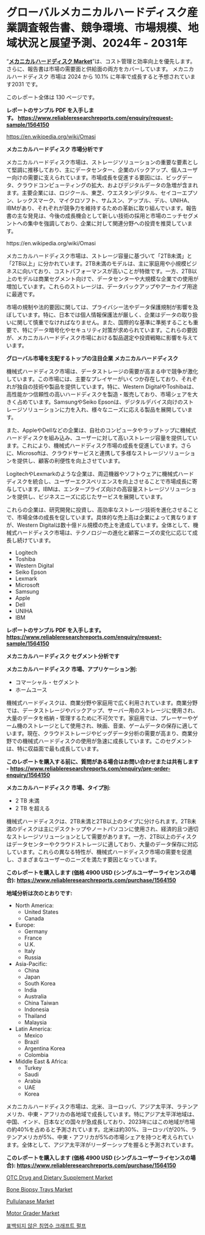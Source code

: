 <p><h1>グローバルメカニカルハードディスク産業調査報告書、競争環境、市場規模、地域状況と展望予測、2024年 - 2031年</h1></p><p>&ldquo;<strong><a href="https://www.reliableresearchreports.com/mechanical-hard-disk-r1564150">メカニカルハードディスク Market</a></strong>&rdquo;は、コスト管理と効率向上を優先します。 さらに、報告書は市場の需要面と供給面の両方をカバーしています。 メカニカルハードディスク 市場は 2024 から 10.1% に年率で成長すると予想されています2031 です。</p>
<p>このレポート全体は 130 ページです。</p>
<p><strong>レポートのサンプル PDF を入手します。&nbsp;<a href="https://www.reliableresearchreports.com/enquiry/request-sample/1564150">https://www.reliableresearchreports.com/enquiry/request-sample/1564150</a></strong></p>
<p><a href="https://en.wikipedia.org/wiki/Omasi">https://en.wikipedia.org/wiki/Omasi</a></p>
<p><strong>メカニカルハードディスク 市場分析です</strong></p>
<p><p>メカニカルハードディスク市場は、ストレージソリューションの重要な要素として堅調に推移しており、主にデータセンター、企業のバックアップ、個人ユーザー向けの需要に支えられています。市場成長を促進する要因には、ビッグデータ、クラウドコンピューティングの拡大、およびデジタルデータの急増が含まれます。主要企業には、ロジクール、東芝、ウエスタンデジタル、セイコーエプソン、レックスマーク、マイクロソフト、サムスン、アップル、デル、UNIHA、IBMがあり、それぞれが競争力を維持するための革新に取り組んでいます。報告書の主な発見は、今後の成長機会として新しい技術の採用と市場のニッチセグメントへの集中を強調しており、企業に対して関連分野への投資を推奨しています。</p></p>
<p>https://en.wikipedia.org/wiki/Omasi</p>
<p><p>メカニカルハードディスク市場は、ストレージ容量に基づいて「2TB未満」と「2TB以上」に分かれています。2TB未満のモデルは、主に家庭用や小規模ビジネスに向いており、コストパフォーマンスが高いことが特徴です。一方、2TB以上のモデルは商業セグメント向けで、データセンターや大規模な企業での使用が増加しています。これらのストレージは、データバックアップやアーカイブ用途に最適です。</p><p>市場の規制や法的要因に関しては、プライバシー法やデータ保護規制が影響を及ぼしています。特に、日本では個人情報保護法が厳しく、企業はデータの取り扱いに関して慎重でなければなりません。また、国際的な基準に準拠することも重要で、特にデータ暗号化やセキュリティ対策が求められています。これらの要因が、メカニカルハードディスク市場における製品選定や投資戦略に影響を与えています。</p></p>
<p><strong>グローバル市場を支配するトップの注目企業 メカニカルハードディスク</strong></p>
<p><p>機械式ハードディスク市場は、データストレージの需要が高まる中で競争が激化しています。この市場には、主要なプレイヤーがいくつか存在しており、それぞれが独自の技術や製品を提供しています。特に、Western DigitalやToshibaは、高性能かつ信頼性の高いハードディスクを製造・販売しており、市場シェアを大きく占めています。SamsungやSeiko Epsonは、デジタルデバイス向けのストレージソリューションに力を入れ、様々なニーズに応える製品を展開しています。</p><p>また、AppleやDellなどの企業は、自社のコンピュータやラップトップに機械式ハードディスクを組み込み、ユーザーに対して高いストレージ容量を提供しています。これにより、機械式ハードディスク市場の成長を促進しています。さらに、Microsoftは、クラウドサービスと連携して多様なストレージソリューションを提供し、顧客の利便性を向上させています。</p><p>LogitechやLexmarkのような企業は、周辺機器やソフトウェアに機械式ハードディスクを統合し、ユーザーエクスペリエンスを向上させることで市場成長に寄与しています。IBMは、エンタープライズ向けの高容量ストレージソリューションを提供し、ビジネスニーズに応じたサービスを展開しています。</p><p>これらの企業は、研究開発に投資し、高効率なストレージ技術を進化させることで、市場全体の成長を促しています。具体的な売上高は企業によって異なりますが、Western Digitalは数十億ドル規模の売上を達成しています。全体として、機械式ハードディスク市場は、テクノロジーの進化と顧客ニーズの変化に応じて成長し続けています。</p></p>
<p><ul><li>Logitech</li><li>Toshiba</li><li>Western Digital</li><li>Seiko Epson</li><li>Lexmark</li><li>Microsoft</li><li>Samsung</li><li>Apple</li><li>Dell</li><li>UNIHA</li><li>IBM</li></ul></p>
<p><strong>レポートのサンプル PDF を入手します。 <a href="https://www.reliableresearchreports.com/enquiry/request-sample/1564150">https://www.reliableresearchreports.com/enquiry/request-sample/1564150</a></strong></p>
<p><strong>メカニカルハードディスク セグメント分析です</strong></p>
<p><strong>メカニカルハードディスク 市場、アプリケーション別:</strong></p>
<p><ul><li>コマーシャル・セグメント</li><li>ホームユース</li></ul></p>
<p><p>機械式ハードディスクは、商業分野や家庭用で広く利用されています。商業分野では、データストレージやバックアップ、サーバー用のストレージに使用され、大量のデータを格納・管理するために不可欠です。家庭用では、プレーヤーやゲーム機のストレージとして使用され、映画、音楽、ゲームデータの保存に適しています。現在、クラウドストレージやビッグデータ分析の需要が高まり、商業分野での機械式ハードディスクの使用が急速に成長しています。このセグメントは、特に収益面で最も成長しています。</p></p>
<p><strong>このレポートを購入する前に、質問がある場合はお問い合わせまたは共有します - <a href="https://www.reliableresearchreports.com/enquiry/pre-order-enquiry/1564150">https://www.reliableresearchreports.com/enquiry/pre-order-enquiry/1564150</a></strong></p>
<p><strong>メカニカルハードディスク 市場、タイプ別:</strong></p>
<p><ul><li>2 TB 未満</li><li>2 TB を超える</li></ul></p>
<p><p>機械式ハードディスクは、2TB未満と2TB以上のタイプに分けられます。2TB未満のディスクは主にデスクトップやノートパソコンに使用され、経済的且つ適切なストレージソリューションとして需要があります。一方、2TB以上のディスクはデータセンターやクラウドストレージに適しており、大量のデータ保存に対応しています。これらの異なる特性が、機械式ハードディスク市場の需要を促進し、さまざまなユーザーのニーズを満たす要因となっています。</p></p>
<p><strong>このレポートを購入します (価格 4900 USD (シングルユーザーライセンスの場合): <a href="https://www.reliableresearchreports.com/purchase/1564150">https://www.reliableresearchreports.com/purchase/1564150</a></strong></p>
<p><strong>地域分析は次のとおりです:</strong></p>
<p><ul>
    <li>
        North America:
        <ul>
            <li>United States</li>
            <li>Canada</li>
        </ul>
    </li>
    <li>
        Europe:
        <ul>
            <li>Germany</li>
            <li>France</li>
            <li>U.K.</li>
            <li>Italy</li>
            <li>Russia</li>
        </ul>
    </li>
    <li>
        Asia-Pacific:
        <ul>
            <li>China</li>
            <li>Japan</li>
            <li>South Korea</li>
            <li>India</li>
            <li>Australia</li>
            <li>China Taiwan</li>
            <li>Indonesia</li>
            <li>Thailand</li>
            <li>Malaysia</li>
        </ul>
    </li>
    <li>
        Latin America:
        <ul>
            <li>Mexico</li>
            <li>Brazil</li>
            <li>Argentina Korea</li>
            <li>Colombia</li>
        </ul>
    </li>
    <li>
        Middle East & Africa:
        <ul>
            <li>Turkey</li>
            <li>Saudi</li>
            <li>Arabia</li>
            <li>UAE</li>
            <li>Korea</li>
        </ul>
    </li>
    </ul></p>
<p><p>メカニカルハードディスク市場は、北米、ヨーロッパ、アジア太平洋、ラテンアメリカ、中東・アフリカの各地域で成長しています。特にアジア太平洋地域は、中国、インド、日本などの国々が急成長しており、2023年にはこの地域が市場の約40%を占めると予測されています。北米は約30%、ヨーロッパが20%、ラテンアメリカが5%、中東・アフリカが5%の市場シェアを持つと考えられています。全体として、アジア太平洋がリーダーシップを握ると予測されています。</p></p>
<p><strong>このレポートを購入します (価格 4900 USD (シングルユーザーライセンスの場合): <a href="https://www.reliableresearchreports.com/purchase/1564150">https://www.reliableresearchreports.com/purchase/1564150</a></strong></p>
<p><p><a href="https://medium.com/@joe.tucker3457/the-growth-of-the-otc-drug-and-dietary-supplement-market-has-been-significant-driven-by-various-93f99afcd0e9">OTC Drug and Dietary Supplement Market</a></p><p><a href="https://github.com/RoseBoyd475/Market-Research-Report-List-1/blob/main/bone-biopsy-trays-market.md">Bone Biopsy Trays Market</a></p><p><a href="https://www.linkedin.com/pulse/evaluating-global-pullulanase-market-trends-growth-opportunities-korse?trackingId=yrQ%2FBCiASV22nlLXKtjqAw%3D%3D">Pullulanase Market</a></p><p><a href="https://www.linkedin.com/pulse/how-regions-adapting-motor-grader-market-global-trends-overview-3vprc?trackingId=hriTErEJT0KSDm7tyyMNSw%3D%3D">Motor Grader Market</a></p><p><a href="https://medium.com/@christorpherpfannerstill5436/%EC%84%B8%EA%B3%84-unbleached-softwood-kraft-pulps-market-%EC%9D%80-2024%EC%97%90%EC%84%9C-2031%EB%A1%9C-%EC%97%B0%ED%8F%89%EA%B7%A0-%EC%A6%9D%EA%B0%80%EC%9C%A8%EC%9D%84-%EB%B3%B4%EC%9D%BC-%EA%B2%83%EC%9C%BC%EB%A1%9C-%EC%98%88%EC%83%81%EB%90%A9%EB%8B%88%EB%8B%A4-c06e07cf9326">표백되지 않은 침엽수 크래프트 펄프</a></p></p>